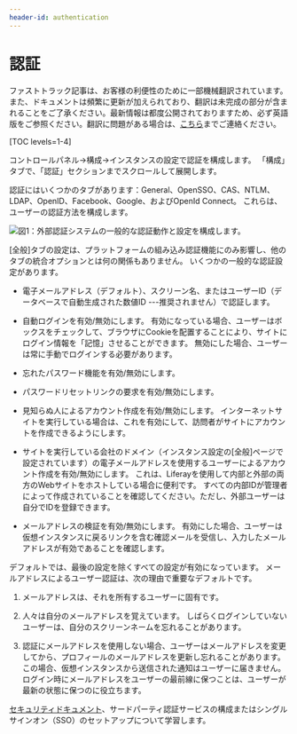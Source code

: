 ```yaml
---
header-id: authentication
---
```


# 認証

<p class="alert alert-info"><span class="wysiwyg-color-blue120">ファストトラック記事は、お客様の利便性のために一部機械翻訳されています。また、ドキュメントは頻繁に更新が加えられており、翻訳は未完成の部分が含まれることをご了承ください。最新情報は都度公開されておりますため、必ず英語版をご参照ください。翻訳に問題がある場合は、<a href="mailto:support-content-jp@liferay.com">こちら</a>までご連絡ください。</span></p>

[TOC levels=1-4]

コントロールパネル→構成→インスタンスの設定で認証を構成します。 「構成」タブで、「認証」セクションまでスクロールして展開します。

認証にはいくつかのタブがあります：General、OpenSSO、CAS、NTLM、LDAP、OpenID、Facebook、Google、およびOpenId Connect。 これらは、ユーザーの認証方法を構成します。

![図1：外部認証システムの一般的な認証動作と設定を構成します。](../../../images/instance-settings-auth.png)

[全般]タブの設定は、プラットフォームの組み込み認証機能にのみ影響し、他のタブの統合オプションとは何の関係もありません。 いくつかの一般的な認証設定があります。

  - 電子メールアドレス（デフォルト）、スクリーン名、またはユーザーID（データベースで自動生成された数値ID ---推奨されません）で認証します。

  - 自動ログインを有効/無効にします。 有効になっている場合、ユーザーはボックスをチェックして、ブラウザにCookieを配置することにより、サイトにログイン情報を「記憶」させることができます。 無効にした場合、ユーザーは常に手動でログインする必要があります。

  - 忘れたパスワード機能を有効/無効にします。

  - パスワードリセットリンクの要求を有効/無効にします。

  - 見知らぬ人によるアカウント作成を有効/無効にします。 インターネットサイトを実行している場合は、これを有効にして、訪問者がサイトにアカウントを作成できるようにします。

  - サイトを実行している会社のドメイン（インスタンス設定の[全般]ページで設定されています）の電子メールアドレスを使用するユーザーによるアカウント作成を有効/無効にします。 これは、Liferayを使用して内部と外部の両方のWebサイトをホストしている場合に便利です。 すべての内部IDが管理者によって作成されていることを確認してください。ただし、外部ユーザーは自分でIDを登録できます。

  - メールアドレスの検証を有効/無効にします。 有効にした場合、ユーザーは仮想インスタンスに戻るリンクを含む確認メールを受信し、入力したメールアドレスが有効であることを確認します。

デフォルトでは、最後の設定を除くすべての設定が有効になっています。 メールアドレスによるユーザー認証は、次の理由で重要なデフォルトです。

1.  メールアドレスは、それを所有するユーザーに固有です。

2.  人々は自分のメールアドレスを覚えています。 しばらくログインしていないユーザーは、自分のスクリーンネームを忘れることがあります。

3.  認証にメールアドレスを使用しない場合、ユーザーはメールアドレスを変更してから、プロフィールのメールアドレスを更新し忘れることがあります。 この場合、仮想インスタンスから送信された通知はユーザーに届きません。 ログイン時にメールアドレスをユーザーの最前線に保つことは、ユーザーが最新の状態に保つのに役立ちます。

[セキュリティドキュメント](/docs/7-1/deploy/-/knowledge_base/d/securing-product)、サードパーティ認証サービスの構成またはシングルサインオン（SSO）のセットアップについて学習します。
